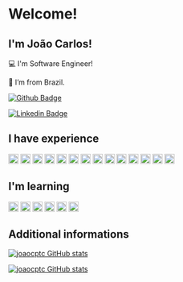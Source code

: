 # Welcome!

## I'm João Carlos!

:computer: I'm Software Engineer!

:house_with_garden: I’m from Brazil.

[![Github Badge](https://img.shields.io/badge/-Github-000?style=flat-square&logo=Github&logoColor=white&link=https://github.com/joaocptc/joaocptc)](https://github.com/joaocptc/joaocptc)

[![Linkedin Badge](https://img.shields.io/badge/-LinkedIn-blue?style=flat-square&logo=Linkedin&logoColor=white&link=https://www.linkedin.com/in/jo%C3%A3o-carlos-gon%C3%A7alves-1344273a/)](https://www.linkedin.com/in/jo%C3%A3o-carlos-gon%C3%A7alves-1344273a/)

## I have experience

<a><img height="20" src="https://img.shields.io/badge/Java-ED8B00?style=for-the-badge&logo=java&logoColor=white"></a>
<a><img height="20" src="https://img.shields.io/badge/JavaScript-323330?style=for-the-badge&logo=javascript&logoColor=F7DF1E"></a>
<a><img height="20" src="https://img.shields.io/badge/C-00599C?style=for-the-badge&logo=c&logoColor=white"></a>
<a><img height="20" src="https://img.shields.io/badge/HTML5-E34F26?style=for-the-badge&logo=html5&logoColor=white"></a>
<a><img height="20" src="https://img.shields.io/badge/Hibernate-59666C?style=for-the-badge&logo=Hibernate&logoColor=white"></a>
<a><img height="20" src="https://img.shields.io/badge/redis-CC0000.svg?&style=for-the-badge&logo=redis&logoColor=white"></a>
<a><img height="20" src="https://img.shields.io/badge/Spring_Boot-F2F4F9?style=for-the-badge&logo=spring-boot"></a>
<a><img height="20" src="https://img.shields.io/badge/Swagger-85EA2D?style=for-the-badge&logo=Swagger&logoColor=white"></a>
<a><img height="20" src="https://img.shields.io/badge/Docker-2CA5E0?style=for-the-badge&logo=docker&logoColor=white"></a>
<a><img height="20" src="https://img.shields.io/badge/Bootstrap-563D7C?style=for-the-badge&logo=bootstrap&logoColor=white"></a>
<a><img height="20" src="https://img.shields.io/badge/Angular-DD0031?style=for-the-badge&logo=angular&logoColor=white"></a>
<a><img height="20" src="https://img.shields.io/badge/Microsoft%20SQL%20Server-CC2927?style=for-the-badge&logo=microsoft%20sql%20server&logoColor=white"></a>
<a><img height="20" src="https://img.shields.io/badge/MySQL-005C84?style=for-the-badge&logo=mysql&logoColor=white"></a>
<a><img height="20" src="https://img.shields.io/badge/PostgreSQL-316192?style=for-the-badge&logo=postgresql&logoColor=white"></a>

## I'm learning

<a><img height="20" src="https://img.shields.io/badge/TypeScript-007ACC?style=for-the-badge&logo=typescript&logoColor=white"></a>
<a><img height="20" src="https://img.shields.io/badge/Python-FFD43B?style=for-the-badge&logo=python&logoColor=blue"></a>
<a><img height="20" src="https://img.shields.io/badge/Angular-DD0031?style=for-the-badge&logo=angular&logoColor=white"></a>
<a><img height="20" src="https://img.shields.io/badge/rabbitmq-%23FF6600.svg?&style=for-the-badge&logo=rabbitmq&logoColor=white"></a>
<a><img height="20" src="https://img.shields.io/badge/Cassandra-1287B1?style=for-the-badge&logo=apache%20cassandra&logoColor=white"></a>
<a><img height="20" src="https://img.shields.io/badge/Amazon_AWS-FF9900?style=for-the-badge&logo=amazonaws&logoColor=white"></a>

## Additional informations

[![joaocptc GitHub stats](https://github-readme-stats.vercel.app/api?username=joaocptc)](https://github.com/joaocptc/github-readme-stats)

[![joaocptc GitHub stats](https://github-readme-stats.vercel.app/api/top-langs/?username=joaocptc)](https://github.com/joaocptc/github-readme-stats)
